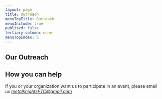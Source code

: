 ```yaml
---
layout: page
title: Outreach
menuTopTitle: Outreach
menuInclude: true
publised: false
tertiary-column: none
menuTopIndex: 5
---
```


**Our Outreach**
----------------

**How you can help**
--------------------

If you or your organization want us to participate in an event, please email us [_metalknightsFTC@gmail.com_](mailto:metalknightsFTC@gmail.com)
